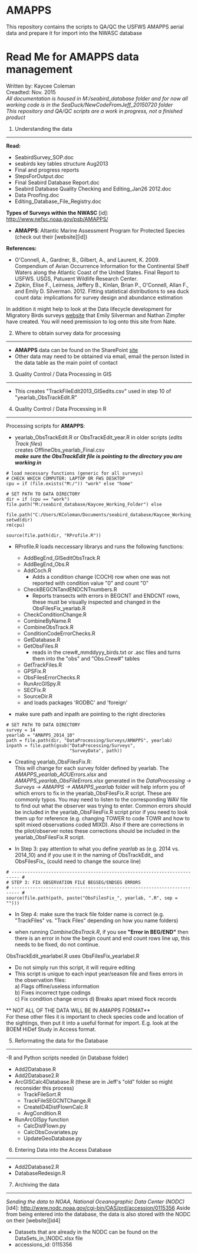 # AMAPPS
This repository contains the scripts to QA/QC the USFWS AMAPPS aerial data and prepare it for import into the NWASC database   

Read Me for AMAPPS data management
========================================================
Written by: Kaycee Coleman   
Creadted: Nov. 2015   
*All documentation is housed in M:/seabird_database folder and for now all working code is in the SeaDuck/NewCodeFromJeff_20150720 folder*  
*This repository and QA/QC scripts are a work in progress, not a finished product*

1) Understanding the data
--------------------------------------------------------
**Read:**
- SeabirdSurvey_SOP.doc
- seabirds key tables structure Aug2013
- Final and progress reports
- StepsForOutput.doc
- Final Seabird Database Report.doc
- Seabird Database Quality Checking and Editing_Jan26 2012.doc
- Data Proofing.doc
- Editing\_Database\_File_Registry.doc

**Types of Surveys within the NWASC**
[id]: http://www.nefsc.noaa.gov/psb/AMAPPS/
- **AMAPPS**: Altantic Marine Assessment Program for Protected Species (check out their [website][id])

**References:**    
- O'Connell, A., Gardner, B., Gilbert, A., and Laurent, K. 2009. Compendium of Avian Occurrence Information for the Continental Shelf Waters along the Atlantic Coast of the United States. Final Report to USFWS. USGS, Patuxent Wildlife Research Center.
- Zipkin, Elise F., Leirness, Jeffery B., Kinlan, Brian P., O'Connell, Allan F., and Emily D. Silverman. 2012. Fitting statistical distributions to sea duck count data: implications for survey design and abundance estimation

[id2]: https://my.usgs.gov/confluence/display/mbmdl/Data+lifecycle+development+for+Migratory+Bird+surveys+Home
In addition it might help to look at the Data lifecycle development for Migratory Birds surveys [website][id2] that Emily Silverman and Nathan Zimpfer have created. You will need premission to log onto this site from Nate. 

2) Where to obtain survey data for processing
--------------------------------------------------------
[id3]: https://connect.doi.gov/fws/Portal/acjv/seabird/SitePages/Home.aspx
- **AMAPPS** data can be found on the SharePoint [site][id3]
- Other data may need to be obtained via email, email the person listed in the data table as the main point of contact

3) Quality Control / Data Processing in GIS
--------------------------------------------------------
- This creates "TrackFileEdit2013_GISedits.csv" used in step 10 of "yearlab\_ObsTrackEdit.R"

4) Quality Control / Data Processing in R
--------------------------------------------------------
Processing scripts for **AMAPPS**:
- yearlab\_ObsTrackEdit\.R or ObsTrackEdit\_year\.R in older scripts (*edits Track files*)      
  creates OfflineObs\_yearlab\_Final.csv   
***make sure the ObsTrackEdit file is pointing to the directory you are working in***   

```{r}
# load necessary functions (generic for all surveys)
# CHECK WHICH COMPUTER: LAPTOP OR FWS DESKTOP
cpu = if (file.exists("M:/")) "work" else "home"

# SET PATH TO DATA DIRECTORY
dir = if (cpu == "work") file.path("M:/seabird_database/Kaycee_Working_Folder") else 
  file.path("C:/Users/KColeman/Documents/seabird_database/Kaycee_Working_Folder")
setwd(dir)
rm(cpu)

source(file.path(dir, "RProfile.R"))
```

- RProfile.R loads neccessary librarys and runs the following functions: 
  - AddBegEnd\_GISeditObsTrack.R 
  - AddBegEnd\_Obs.R 
  - AddCoch.R 
      - Adds a condition change (COCH) row when one was not reported with condition value "0" and count "0"
  - CheckBEGCNTandENDCNTnumbers.R
      - Reports transects with errors in BEGCNT and ENDCNT rows, these must be visually inspected and changed in the ObsFilesFix\_yearlab.R
  - CheckConditionChange.R 
  - CombineByName.R 
  - CombineObsTrack.R 
  - ConditionCodeErrorChecks.R 
  - GetDatabase.R 
  - GetObsFiles.R 
      - reads in the crew#_mmddyyy_birds.txt or .asc files and turns them into the "obs" and "Obs.Crew#" tables
  - GetTrackFiles.R 
  - GPSFix.R 
  - ObsFilesErrorChecks.R 
  - RunArcGISpy.R 
  - SECFix.R 
  - SourceDir.R 
  - and loads packages 'RODBC' and 'foreign'

- make sure path and inpath are pointing to the right directories  
```{r}
# SET PATH TO DATA DIRECTORY
survey = 14
yearlab = "AMAPPS_2014_10"
path = file.path(dir, "DataProcessing/Surveys/AMAPPS", yearlab)
inpath = file.path(gsub("DataProcessing/Surveys", 
                        "SurveyData", path))
```

- Creating yearlab\_ObsFilesFix.R:  
This will change for each survey folder defined by yearlab. The *AMAPPS\_yearlab\_AOUErrors.xlsx* and *AMAPPS\_yearlab\_ObsFileErrors.xlsx* generated in the *DataProcessing -> Surveys -> AMAPPS -> AMAPPS\_yearlab* folder will help inform you of which errors to fix in the yearlab\_ObsFilesFix.R script. These are commonly typos. You may need to listen to the corresponding WAV file to find out what the observer was trying to enter. Common errors should be included in the yearlab\_ObsFilesFix.R script prior if you need to look them up for reference (e\.g\. changing TOWER to code TOWR and how to split mixed observations coded MIXD).  Also if there are corrections in the pilot/observer notes these corrections should be included in the yearlab\_ObsFilesFix.R script.  

- In Step 3: pay attention to what you define _yearlab_ as (e.g. 2014 vs. 2014\_10) and if you use it in the naming of ObsTrackEdit\_ and ObsFilesFix\_ (could need to change the source line)  
```{r}
# ------------------------------------------------------------------------- #
# STEP 3: FIX OBSERVATION FILE BEGSEG/ENDSEG ERRORS
# ------------------------------------------------------------------------- #
source(file.path(path, paste("ObsFilesFix_", yearlab, ".R", sep = "")))
```
- In Step 4: make sure the track file folder name is correct (e.g. "TrackFiles" vs. "Track Files" depending on how you name folders)

- when running *CombineObsTrack.R*, if you see **"Error in BEG/END"** then there is an error in how the begin count and end count rows line up, this needs to be fixed, do not continue. 

ObsTrackEdit\_yearlabel.R uses ObsFilesFix\_yearlabel.R 
- Do not simply run this script, it will require editing
- This script is unique to each input year/season file and fixes errors in the observation files:  
           a) Flags offine/useless information  
           b) Fixes incorrect type codings  
           c) Fix condition change errors
           d) Breaks apart mixed flock records

** NOT ALL OF THE DATA WILL BE IN AMAPPS FORMAT**  
For these other files it is important to check species code and location of the sightings, then put it into a useful format for import. E.g. look at the BOEM HiDef Study in Access format.

5) Reformating the data for the Database
--------------------------------------------------------
-R and Python scripts needed (in Database folder)
  - Add2Database.R
  - Add2Database2.R
  - ArcGISCalc4Database.R (these are in Jeff's "old" folder so might reconsider this process)
    - TrackFileSort.R
    - TrackFileSEGCNTChange.R
    - CreateID4DistFlownCalc.R
    - AvgCondition.R
  - RunArcGISpy function
    - CalcDistFlown.py
    - CalcObsCovariates.py
    - UpdateGeoDatabase.py

6) Entering Data into the Access Database
--------------------------------------------------------
- Add2Database2.R
- DatabaseRedesign.R

7) Archiving the data
--------------------------------------------------------
*Sending the data to NOAA, National Oceanographic Data Center (NODC)*
[id4]: http://www.nodc.noaa.gov/cgi-bin/OAS/prd/accession/0115356
Aside from being entered into the database, the data is also stored with the NODC on their [website][id4]   
- Datasets that are already in the NODC can be found on the DataSets\_in_\NODC.xlsx file 
- accessions_id: 0115356


